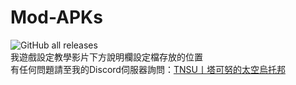 # Mod-APKs
![GitHub all releases](https://img.shields.io/github/downloads/TN-TechNoob/Mod-APKs/total?style=for-the-badge&logo=github&label=%E8%A8%AD%E5%AE%9A%E6%AA%94%E7%B8%BD%E4%B8%8B%E8%BC%89%E6%95%B8)  
我遊戲設定教學影片下方說明欄設定檔存放的位置  
有任何問題請至我的Discord伺服器詢問：[TNSU丨塔可努的太空烏托邦](https://discord.gg/Yj9WH3P8RN)
